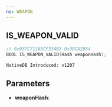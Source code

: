 ```yaml
---
ns: WEAPON
---
```

## IS_WEAPON_VALID

```c
// 0x937C71165CF334B3 0x38CA2954
BOOL IS_WEAPON_VALID(Hash weaponHash);
```

```
NativeDB Introduced: v1207
```

## Parameters
* **weaponHash**:

